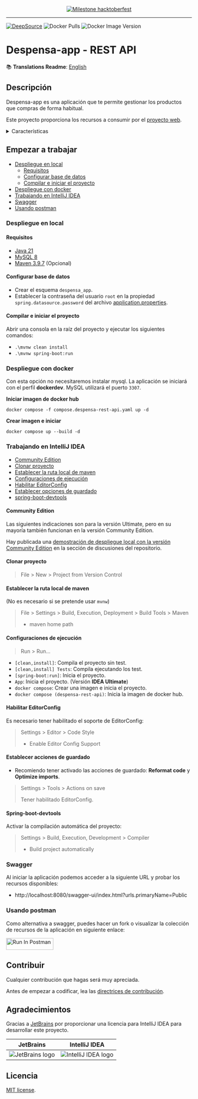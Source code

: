 <a href="https://github.com/despensa-app/despensa-rest-api/issues/2">
<div align="center">

![Milestone hacktoberfest][github-milestone-shield]

</div>
</a>

---

[![DeepSource][deepsource-issues-badge]][deepsource-project-url]
![Docker Pulls][docker-pull-shield]
![Docker Image Version][docker-version-shield]

# Despensa-app - REST API

📚 **Translations Readme**: [English](translations/README.en.md)

## Descripción

Despensa-app es una aplicación que te permite gestionar los productos que compras de forma habitual.

Este proyecto proporciona los recursos a consumir por el [proyecto web][github-project-web-url].

<details>
<summary>Características</summary>

- Ver/Crear/Modificar/Eliminar listas
- Listas públicas
- Listas por usuario (privadas)
- Agregar productos a la lista
- Filtrar productos
- Ver información de un producto
- Marcar productos de la lista
- Crear usuario
- Autenticación
- Autorización JWT
- Administración (Pendiente)
- Contenerización con docker
- Versionado de base de datos con Flyway

</details>

## Empezar a trabajar

- [Despliegue en local](#despliegue-en-local)
    - [Requisitos](#requisitos)
    - [Configurar base de datos](#configurar-base-de-datos)
    - [Compilar e iniciar el proyecto](#compilar-e-iniciar-el-proyecto)
- [Despliegue con docker](#despliegue-con-docker)
- [Trabajando en IntelliJ IDEA](#trabajando-en-intellij-idea)
- [Swagger](#swagger)
- [Usando postman](#usando-postman)

### Despliegue en local

#### Requisitos

* [Java 21][java-temurin-url]
* [MySQL 8][mysql-url]
* [Maven 3.9.7][maven-url] (Opcional)

#### Configurar base de datos

- Crear el esquema `despensa_app`.
- Establecer la contraseña del usuario `root` en la propiedad
  `spring.datasource.password` del archivo [application.properties](src/main/resources/application.properties).

#### Compilar e iniciar el proyecto

Abrir una consola en la raíz del proyecto y ejecutar los siguientes comandos:

- `.\mvnw clean install`
- `.\mvnw spring-boot:run`

### Despliegue con docker

Con esta opción no necesitaremos instalar mysql. La aplicación se iniciará con el perfil **dockerdev**.
MySQL utilizará el puerto `3307`.

**Iniciar imagen de docker hub**

```shell
docker compose -f compose.despensa-rest-api.yaml up -d
```

**Crear imagen e iniciar**

```shell
docker compose up --build -d
```

### Trabajando en IntelliJ IDEA

- [Community Edition](#community-edition)
- [Clonar proyecto](#clonar-proyecto)
- [Establecer la ruta local de maven](#establecer-la-ruta-local-de-maven)
- [Configuraciones de ejecución](#configuraciones-de-ejecución)
- [Habilitar EditorConfig](#habilitar-editorconfig)
- [Establecer opciones de guardado](#establecer-acciones-de-guardado)
- [spring-boot-devtools](#spring-boot-devtools)

#### Community Edition

Las siguientes indicaciones son para la versión Ultimate, pero en su mayoría también funcionan en la versión Community
Edition.

Hay publicada una [demostración de despliegue local con la versión Community Edition][github-discussion-url] en la
sección de discusiones del repositorio.

#### Clonar proyecto

> File > New > Project from Version Control

#### Establecer la ruta local de maven

(No es necesario si se pretende usar `mvnw`)

> File > Settings > Build, Execution, Deployment > Build Tools > Maven
> - maven home path

#### Configuraciones de ejecución

> Run > Run...

- `[clean,install]`: Compila el proyecto sin test.
- `[clean,install] Tests`: Compila ejecutando los test.
- `[spring-boot:run]`: Inicia el proyecto.
- `App`: Inicia el proyecto. (Versión **IDEA Ultimate**)
- `docker compose`: Crear una imagen e inicia el proyecto.
- `docker compose (despensa-rest-api)`: Inicia la imagen de docker hub.

#### Habilitar EditorConfig

Es necesario tener habilitado el soporte de EditorConfig:

> Settings > Editor > Code Style
> - Enable Editor Config Support

#### Establecer acciones de guardado

- Recomiendo tener activado las acciones de guardado: **Reformat code** y **Optimize imports**.

> Settings > Tools > Actions on save
>
> Tener habilitado EditorConfig.

#### Spring-boot-devtools

Activar la compilación automática del proyecto:

> Settings > Build, Execution, Development > Compiler
> - Build project automatically

### Swagger

Al iniciar la aplicación podemos acceder a la siguiente URL y probar los recursos disponibles:

- http://localhost:8080/swagger-ui/index.html?urls.primaryName=Public

### Usando postman

Como alternativa a swagger, puedes hacer un fork o visualizar la colección de recursos de la aplicación en siguiente
enlace:

[<img src="https://run.pstmn.io/button.svg" alt="Run In Postman" style="width: 128px; height: 32px;">][postman-url]

## Contribuir

Cualquier contribución que hagas será muy apreciada.

Antes de empezar a codificar, lea las [directrices de contribución](CONTRIBUTING.md).

## Agradecimientos

Gracias a [JetBrains](https://www.jetbrains.com/?from=SoftN%20CMS) por proporcionar una licencia para IntelliJ IDEA para
desarrollar este proyecto.

| JetBrains                                                                                             | IntelliJ IDEA                                                                                                      |
|-------------------------------------------------------------------------------------------------------|--------------------------------------------------------------------------------------------------------------------|
| ![JetBrains logo](https://resources.jetbrains.com/storage/products/company/brand/logos/jetbrains.svg) | ![IntelliJ IDEA logo](https://resources.jetbrains.com/storage/products/company/brand/logos/IntelliJ_IDEA_icon.svg) |

## Licencia

[MIT license](LICENSE).


[deepsource-issues-badge]: https://app.deepsource.com/gh/despensa-app/despensa-rest-api.svg/?label=active+issues&show_trend=true&token=UvUyf5Wchx79wdiTOVRyO6RN

[deepsource-project-url]: https://app.deepsource.com/gh/despensa-app/despensa-rest-api/

[docker-pull-shield]: https://img.shields.io/docker/pulls/nmarulo/despensa-app?style=flat-square&link=https%3A%2F%2Fhub.docker.com%2Fr%2Fnmarulo%2Fdespensa-app

[docker-version-shield]: https://img.shields.io/docker/v/nmarulo/despensa-app?sort=date&style=flat-square&label=Docker%20versi%C3%B3n&link=https%3A%2F%2Fhub.docker.com%2Fr%2Fnmarulo%2Fdespensa-app%2Ftags

[github-milestone-shield]: https://img.shields.io/github/milestones/progress/despensa-app/despensa-rest-api/1?style=flat-square

[github-project-web-url]: https://github.com/despensa-app/despensa-web

[java-temurin-url]: https://adoptium.net/es/temurin/releases/?version=21

[mysql-url]: https://dev.mysql.com/downloads/mysql/

[maven-url]: https://dlcdn.apache.org/maven/maven-3/3.9.7/binaries/

[postman-url]: https://app.getpostman.com/run-collection/3462094-24c69e86-2ae0-42da-a1f0-55d411d60ad6?action=collection%2Ffork&source=rip_markdown&collection-url=entityId%3D3462094-24c69e86-2ae0-42da-a1f0-55d411d60ad6%26entityType%3Dcollection%26workspaceId%3Dfaa3b08b-5495-45eb-a53f-5d832821e4f2#?env%5Bdespensa-app%20-%20local%5D=W3sia2V5IjoidXJsIiwidmFsdWUiOiJodHRwOi8vbG9jYWxob3N0OjgwODAvYXBpIiwiZW5hYmxlZCI6dHJ1ZSwic2Vzc2lvblZhbHVlIjoiaHR0cDovL2xvY2FsaG9zdDo4MDgwL2FwaSIsInNlc3Npb25JbmRleCI6MH1d

[github-discussion-url]: https://github.com/despensa-app/despensa-rest-api/discussions/29
